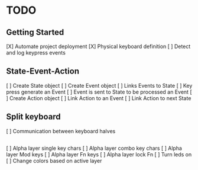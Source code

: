 # TODO

## Getting Started
[X] Automate project deployment
[X] Physical keyboard definition
[ ] Detect and log keypress events

## State-Event-Action
[ ] Create State object
[ ] Create Event object
[ ] Links Events to State
[ ] Key press generate an Event
[ ] Event is sent to State to be processed an Event
[ ] Create Action object
[ ] Link Action to an Event
[ ] Link Action to next State

## Split keyboard
[ ] Communication between keyboard halves

##
[ ] Alpha layer single key chars
[ ] Alpha layer combo key chars
[ ] Alpha layer Mod keys
[ ] Alpha layer Fn keys
[ ] Alpha layer lock Fn
[ ] Turn leds on
[ ] Change colors based on active layer
